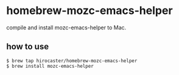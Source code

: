 # homebrew-mozc-emacs-helper

compile and install mozc-emacs-helper to Mac.

## how to use

```
$ brew tap hirocaster/homebrew-mozc-emacs-helper
$ brew install mozc-emacs-helper
```
